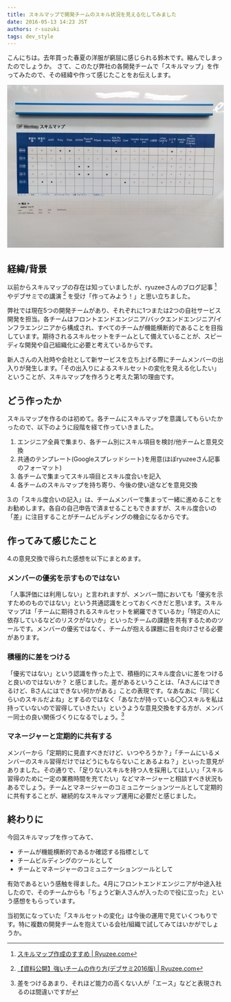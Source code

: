 ```yaml
---
title: スキルマップで開発チームのスキル状況を見える化してみました
date: 2016-05-13 14:23 JST
authors: r-suzuki
tags: dev_style
---
```


こんにちは。去年買った春夏の洋服が窮屈に感じられる鈴木です。縮んでしまったのでしょうか。
さて、このたび弊社の各開発チームで「スキルマップ」を作ってみたので、その経緯や作って感じたことをお伝えします。

![スキルマップ](/images/2016/05/skillmap_sample.jpg)

<!--more-->

## 経緯/背景

以前からスキルマップの存在は知っていましたが、ryuzeeさんのブログ記事 [^1] やデブサミでの講演 [^2] を受け「作ってみよう！」と思い立ちました。

弊社では現在5つの開発チームがあり、それぞれに1つまたは2つの自社サービス開発を担当。各チームはフロントエンドエンジニア/バックエンドエンジニア/インフラエンジニアから構成され、すべてのチームが機能横断的であることを目指しています。期待されるスキルセットをチームとして備えていることが、スピーディな開発や自己組織化に必要と考えているからです。

新人さんの入社時や会社として新サービスを立ち上げる際にチームメンバーの出入りが発生します。「その出入りによるスキルセットの変化を見える化したい」ということが、スキルマップを作ろうと考えた第1の理由です。

## どう作ったか

スキルマップを作るのは初めて。各チームにスキルマップを意識してもらいたかったので、以下のように段階を経て作っていきました。

1. エンジニア全員で集まり、各チーム別にスキル項目を検討/他チームと意見交換
2. 共通のテンプレート(Googleスプレッドシート)を用意(ほぼryuzeeさん記事のフォーマット)
3. 各チームで集まってスキル項目とスキル度合いを記入
4. 各チームのスキルマップを持ち寄り、今後の使い途などを意見交換

3.の「スキル度合いの記入」は、チームメンバーで集まって一緒に進めることをお勧めします。各自の自己申告で済ませることもできますが、スキル度合いの「差」に注目することがチームビルディングの機会になるからです。

## 作ってみて感じたこと

4.の意見交換で得られた感想を以下にまとめます。

### メンバーの優劣を示すものではない

「人事評価には利用しない」と言われますが、メンバー間においても「優劣を示すためのものではない」という共通認識をとっておくべきだと思います。スキルマップは「チームに期待されるスキルセットを網羅できているか」「特定の人に依存しているなどのリスクがないか」といったチームの課題を共有するためのツールです。メンバーの優劣ではなく、チームが抱える課題に目を向けさせる必要があります。

### 積極的に差をつける

「優劣ではない」という認識を作った上で、積極的にスキル度合いに差をつけると良いのではないか？ と感じました。差があるということは、「Aさんにはできるけど、Bさんにはできない何かがある」ことの表現です。なあなあに「同じくらいのスキルだよね」とするのではなく「あなたが持っている〇〇スキルを私は持っていないので習得していきたい」というような意見交換をする方が、メンバー同士の良い関係づくりになるでしょう。[^3]

### マネージャーと定期的に共有する

メンバーから「定期的に見直すべきだけど、いつやろうか？」「チームにいるメンバーのスキル習得だけではどうにもならないことあるよね？」といった意見がありました。その通りで、「足りないスキルを持つ人を採用してほしい」「スキル習得のために一定の業務時間を充てたい」などマネージャーと相談すべき状況もあるでしょう。チームとマネージャーのコミュニケーションツールとして定期的に共有することが、継続的なスキルマップ運用に必要だと感じました。

## 終わりに

今回スキルマップを作ってみて、

* チームが機能横断的であるか確認する指標として
* チームビルディングのツールとして
* チームとマネージャーのコミュニケーションツールとして

有効であるという感触を得ました。4月にフロントエンドエンジニアが中途入社したので、そのチームからも「ちょうど新人さんが入ったので役に立った」という感想をもらっています。

当初気になっていた「スキルセットの変化」は今後の運用で見ていくつもりです。特に複数の開発チームを抱えている会社/組織で試してみてはいかがでしょうか。

[^1]: [スキルマップ作成のすすめ | Ryuzee.com](http://www.ryuzee.com/contents/blog/7065)
[^2]: [【資料公開】強いチームの作り方(デブサミ2016版) | Ryuzee.com](http://www.ryuzee.com/contents/blog/7078)
[^3]: 差をつけるあまり、それほど能力の高くない人が「エース」などと表現されるのは間違いですが
